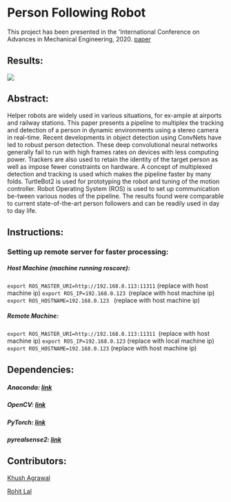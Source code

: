 # Person Following Robot
This project has been presented in the 'International Conference on Advances in Mechanical Engineering, 2020. [paper](https://www.springer.com/in/book/9789811536380)

## Results:
![](https://github.com/khush3/person_following_bot/blob/master/result.gif)
## Abstract:
Helper robots are widely used in various situations, for ex-ample at airports and railway stations. This paper presents a pipeline to multiplex the tracking and detection of a person in dynamic environments using a stereo camera in real-time. Recent developments in object detection using ConvNets have led to robust person detection. These deep convolutional neural networks generally fail to run with high frames rates on devices with less computing power. Trackers are also used to retain the identity of the target person as well as impose fewer constraints on hardware. A concept of multiplexed detection and tracking is used which makes the pipeline faster by many folds. TurtleBot2 is used for prototyping the robot and tuning of the motion controller. Robot Operating System (ROS) is used to set up communication be-tween various nodes of the pipeline. The results found were comparable to current state-of-the-art person followers and can be readily used in day to day life.

## Instructions:
### Setting up remote server for faster processing:
##### Host Machine (machine running roscore):
```export ROS_MASTER_URI=http://192.168.0.113:11311``` (replace with host machine ip)
```export ROS_IP=192.168.0.123 ```(replace with host machine ip)
```export ROS_HOSTNAME=192.168.0.123 ``` (replace with host machine ip)

##### Remote Machine:
```export ROS_MASTER_URI=http://192.168.0.113:11311 ```(replace with host machine ip)
```export ROS_IP=192.168.0.123``` (replace with local machine ip)
```export ROS_HOSTNAME=192.168.0.123``` (replace with host machine ip)

## Dependencies:
##### Anaconda: [link](https://docs.anaconda.com/anaconda/install/linux/)
##### OpenCV: [link](https://docs.opencv.org/trunk/d7/d9f/tutorial_linux_install.html)
##### PyTorch: [link](https://pytorch.org/)
##### pyrealsense2: [link](https://pypi.org/project/pyrealsense2/)

## Contributors:
[Khush Agrawal](https://khush3.github.io/)

[Rohit Lal](https://github.com/take2rohit)
